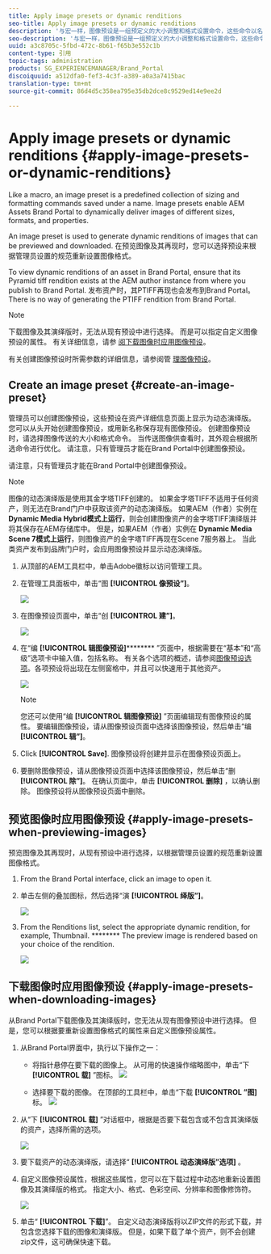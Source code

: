 ```yaml
---
title: Apply image presets or dynamic renditions
seo-title: Apply image presets or dynamic renditions
description: '与宏一样，图像预设是一组预定义的大小调整和格式设置命令，这些命令以名称保存。 Image presets enable AEM Assets Brand Portal to dynamically deliver images of different sizes, formats, and properties. '
seo-description: '与宏一样，图像预设是一组预定义的大小调整和格式设置命令，这些命令以名称保存。 Image presets enable AEM Assets Brand Portal to dynamically deliver images of different sizes, formats, and properties. '
uuid: a3c8705c-5fbd-472c-8b61-f65b3e552c1b
content-type: 引用
topic-tags: administration
products: SG_EXPERIENCEMANAGER/Brand_Portal
discoiquuid: a512dfa0-fef3-4c3f-a389-a0a3a7415bac
translation-type: tm+mt
source-git-commit: 86d4d5c358ea795e35db2dce8c9529ed14e9ee2d

---
```



# Apply image presets or dynamic renditions {#apply-image-presets-or-dynamic-renditions}

Like a macro, an image preset is a predefined collection of sizing and formatting commands saved under a name. Image presets enable AEM Assets Brand Portal to dynamically deliver images of different sizes, formats, and properties.

An image preset is used to generate dynamic renditions of images that can be previewed and downloaded. 在预览图像及其再现时，您可以选择预设来根据管理员设置的规范重新设置图像格式。

To view dynamic renditions of an asset in Brand Portal, ensure that its Pyramid tiff rendition exists at the AEM author instance from where you publish to Brand Portal. 发布资产时，其PTIFF再现也会发布到Brand Portal。 There is no way of generating the PTIFF rendition from Brand Portal.

>[!NOTE]
>
>下载图像及其演绎版时，无法从现有预设中进行选择。 而是可以指定自定义图像预设的属性。 有关详细信息，请参 [阅下载图像时应用图像预设](../using/brand-portal-image-presets.md#main-pars-text-1403412644)。

有关创建图像预设时所需参数的详细信息，请参阅管 [理图像预设](https://docs.adobe.com/docs/en/AEM/6-0/administer/integration/dynamic-media/image-presets.html)。

## Create an image preset {#create-an-image-preset}

管理员可以创建图像预设，这些预设在资产详细信息页面上显示为动态演绎版。 您可以从头开始创建图像预设，或用新名称保存现有图像预设。 创建图像预设时，请选择图像传送的大小和格式命令。 当传送图像供查看时，其外观会根据所选命令进行优化。
请注意，只有管理员才能在Brand Portal中创建图像预设。

请注意，只有管理员才能在Brand Portal中创建图像预设。

>[!NOTE]
>
>图像的动态演绎版是使用其金字塔TIFF创建的。 如果金字塔TIFF不适用于任何资产，则无法在Brand门户中获取该资产的动态演绎版。
如果AEM（作者）实例在 **Dynamic Media Hybrid模式上运行**，则会创建图像资产的金字塔TIFF演绎版并将其保存在AEM存储库中。 但是，如果AEM（作者）实例在 **Dynamic Media Scene 7模式上运行**，则图像资产的金字塔TIFF再现在Scene 7服务器上。
当此类资产发布到品牌门户时，会应用图像预设并显示动态演绎版。

1. 从顶部的AEM工具栏中，单击Adobe徽标以访问管理工具。

1. 在管理工具面板中，单击“图 **[!UICONTROL 像预设”]**。

   ![](assets/admin-tools-panel-4.png)

1. 在图像预设页面中，单击“创 **[!UICONTROL 建”]**。

   ![](assets/image_preset_homepage.png)

1. 在“编 **[!UICONTROL 辑图像预设]********** ”页面中，根据需要在“基本”和“高级”选项卡中输入值，包括名称。 有关各个选项的概述，请参阅[图像预设选项](https://docs.adobe.com/docs/en/AEM/6-0/administer/integration/dynamic-media/image-presets.html#Image%20preset%20options)。各项预设将出现在左侧窗格中，并且可以快速用于其他资产。

   ![](assets/image_preset_create.png)

   >[!NOTE]
   >
   >您还可以使用“编 **[!UICONTROL 辑图像预设]** ”页面编辑现有图像预设的属性。 要编辑图像预设，请从图像预设页面中选择该图像预设，然后单击“编 **[!UICONTROL 辑”]**。

1. Click **[!UICONTROL Save]**. 图像预设将创建并显示在图像预设页面上。
1. 要删除图像预设，请从图像预设页面中选择该图像预设，然后单击“删 **[!UICONTROL 除”]**。 在确认页面中，单击 **[!UICONTROL 删除]** ，以确认删除。 图像预设将从图像预设页面中删除。

## 预览图像时应用图像预设 {#apply-image-presets-when-previewing-images}

预览图像及其再现时，从现有预设中进行选择，以根据管理员设置的规范重新设置图像格式。

1. From the Brand Portal interface, click an image to open it.
1. 单击左侧的叠加图标，然后选择“演 **[!UICONTROL 绎版”]**。

   ![](assets/image-preset-previewrenditions.png)

1. From the Renditions list, select the appropriate dynamic rendition, for example, Thumbnail. ******** The preview image is rendered based on your choice of the rendition.

   ![](assets/image-preset-previewrenditionthumbnail.png)

## 下载图像时应用图像预设 {#apply-image-presets-when-downloading-images}

从Brand Portal下载图像及其演绎版时，您无法从现有图像预设中进行选择。 但是，您可以根据要重新设置图像格式的属性来自定义图像预设属性。

1. 从Brand Portal界面中，执行以下操作之一：

   * 将指针悬停在要下载的图像上。 从可用的快速操作缩略图中，单击“下 **[!UICONTROL 载]** ”图标。
   ![](assets/downloadsingleasset.png)

   * 选择要下载的图像。 在顶部的工具栏中，单击“下载 **[!UICONTROL ”图]** 标。
   ![](assets/downloadassets.png)

1. 从“下 **[!UICONTROL 载]** ”对话框中，根据是否要下载包含或不包含其演绎版的资产，选择所需的选项。

   ![](assets/donload-assets-dialog.png)

1. 要下载资产的动态演绎版，请选择“ **[!UICONTROL 动态演绎版”选项]** 。
1. 自定义图像预设属性，根据这些属性，您可以在下载过程中动态地重新设置图像及其演绎版的格式。 指定大小、格式、色彩空间、分辨率和图像修饰符。

   ![](assets/dynamicrenditions.png)

1. 单击“ **[!UICONTROL 下载]**”。 自定义动态演绎版将以ZIP文件的形式下载，并包含您选择下载的图像和演绎版。 但是，如果下载了单个资产，则不会创建zip文件，这可确保快速下载。
